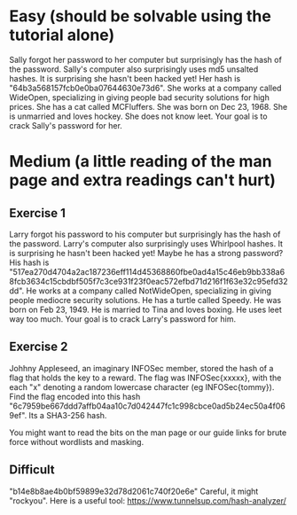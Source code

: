 # Easy (should be solvable using the tutorial alone)

Sally forgot her password to her computer but surprisingly has the hash of the password. Sally's computer also surprisingly uses md5 unsalted hashes. 
It is surprising she hasn't been hacked yet! Her hash is "64b3a568157fcb0e0ba07644630e73d6". She works at a company called WideOpen, specializing in giving people bad
security solutions for high prices. She has a cat called MCFluffers. She was born on Dec 23, 1968. She is unmarried and loves hockey. She does not know leet. 
Your goal is to crack Sally's password for her. 

# Medium (a little reading of the man page and extra readings can't hurt)

## Exercise 1

Larry forgot his password to his computer but surprisingly has the hash of the password. Larry's computer also surprisingly uses Whirlpool hashes. 
It is surprising he hasn't been hacked yet! Maybe he has a strong password? His hash is "517ea270d4704a2ac187236eff114d45368860fbe0ad4a15c46eb9bb338a68fcb3634c15cbdbf505f7c3ce931f23f0eac572efbd71d216f1f63e32c95efd32dd". He works at a company called NotWideOpen, specializing in giving people mediocre
security solutions. He has a turtle called Speedy. He was born on Feb 23, 1949. He is married to Tina and loves boxing. He uses leet way too much. 
Your goal is to crack Larry's password for him. 

## Exercise 2

Johhny Appleseed, an imaginary INFOSec member, stored the hash of a flag that holds the key to a reward. The flag was INFOSec{xxxxx}, with the each "x" denoting a random lowercase character (eg INFOSec{tommy}). 
Find the flag encoded into this hash "6c7959be667ddd7affb04aa10c7d042447fc1c998cbce0ad5b24ec50a4f069ef". Its a SHA3-256 hash. 

You might want to read the bits on the man page or our guide links for brute force without wordlists and masking. 

## Difficult

"b14e8b8ae4b0bf59899e32d78d2061c740f20e6e" Careful, it might "rockyou". Here is a useful tool: https://www.tunnelsup.com/hash-analyzer/ 
